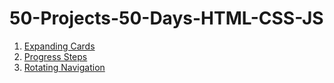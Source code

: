# 50-Projects-50-Days-HTML-CSS-JS

1. [Expanding Cards](https://github.com/JohnMachado11/50-Projects-50-Days-HTML-CSS-JS/tree/main/01_Expanding_Cards)
2. [Progress Steps](https://github.com/JohnMachado11/50-Projects-50-Days-HTML-CSS-JS/tree/main/02_Progress_Steps)
3. [Rotating Navigation](https://github.com/JohnMachado11/50-Projects-50-Days-HTML-CSS-JS/tree/main/03_Rotating_Navigation)
